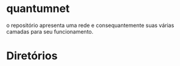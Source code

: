 # quantumnet
o repositório apresenta uma rede e consequantemente suas várias camadas para seu funcionamento.

# Diretórios
